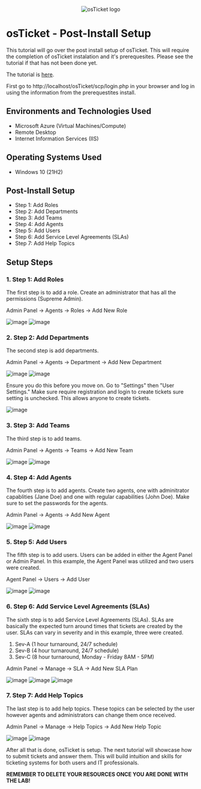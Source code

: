 <p align="center">
<img src="https://i.imgur.com/Clzj7Xs.png" alt="osTicket logo"/>
</p>

<h1>osTicket - Post-Install Setup</h1>
This tutorial will go over the post install setup of osTicket. This will require the completion of  osTicket instalation and it's prerequesites. Please see the tutorial if that has not been done yet. 

<p></p>

The tutorial is [here](https://github.com/mathew-perez/osticket-prereqs/).

First go to http://localhost/osTicket/scp/login.php in your browser and log in using the information from the prerequestites install.


<h2>Environments and Technologies Used</h2>

- Microsoft Azure (Virtual Machines/Compute)
- Remote Desktop
- Internet Information Services (IIS)

<h2>Operating Systems Used </h2>

- Windows 10</b> (21H2)

<h2>Post-Install Setup</h2>

- Step 1: Add Roles
- Step 2: Add Departments
- Step 3: Add Teams
- Step 4: Add Agents
- Step 5: Add Users
- Step 6: Add Service Level Agreements (SLAs)
- Step 7: Add Help Topics

<h2>Setup Steps</h2>

<h3>1. Step 1: Add Roles</h3>
The first step is to add a role. Create an administrator that has all the permissions (Supreme Admin). 

Admin Panel -> Agents -> Roles -> Add New Role

![image](https://github.com/mathew-perez/post-install-config/assets/144407220/6154a4ec-2940-4a77-929a-832f63d18270)
![image](https://github.com/mathew-perez/post-install-config/assets/144407220/8d1dc1f0-a4c8-4ef3-82bb-fb4236ff4bf3)

</p>

<h3>2. Step 2: Add Departments</h3>
The second step is add departments. 

Admin Panel -> Agents -> Department -> Add New Department

![image](https://github.com/mathew-perez/post-install-config/assets/144407220/9a9e120e-90c9-4ca4-a0eb-21dd5eca64da)
![image](https://github.com/mathew-perez/post-install-config/assets/144407220/7913e645-14cb-4d0f-8f8f-3dc6accaa8b8)


Ensure you do this before you move on. Go to "Settings" then "User Settings." Make sure require registration and login to create tickets sure setting is unchecked. This allows anyone to create tickets. 

![image](https://github.com/mathew-perez/post-install-config/assets/144407220/c5b97324-1f01-4ee0-bd74-b83553d852d5)

<h3>3. Step 3: Add Teams</h3>
The third step is to add teams. 

Admin Panel -> Agents -> Teams -> Add New Team

![image](https://github.com/mathew-perez/post-install-config/assets/144407220/a2bfc8a9-bdf4-40c9-99b0-b7755f6a5868)
![image](https://github.com/mathew-perez/post-install-config/assets/144407220/8451834f-818c-497a-8590-a83ccdec24bf)

<h3>4. Step 4: Add Agents</h3>
The fourth step is to add agents. Create two agents, one with adminitrator capablities (Jane Doe) and one with regular capabilities (John Doe). Make sure to set the passwords for the agents. 

Admin Panel -> Agents -> Add New Agent

![image](https://github.com/mathew-perez/post-install-config/assets/144407220/bb3d3b4a-4b34-4983-ac64-23a4bd07bd8d)
![image](https://github.com/mathew-perez/post-install-config/assets/144407220/b256fca5-671b-468e-891b-c2260c594bbf)


<h3>5. Step 5: Add Users</h3>
The fifth step is to add users. Users can be added in either the Agent Panel or Admin Panel. In this example, the Agent Panel was utilized and two users were created. 

Agent Panel -> Users -> Add User

![image](https://github.com/mathew-perez/post-install-config/assets/144407220/f580e2c8-c683-4d26-a221-0f0ece561fed)
![image](https://github.com/mathew-perez/post-install-config/assets/144407220/241fb6e7-d579-487d-b8ce-59116bddf532)


<h3>6. Step 6: Add Service Level Agreements (SLAs)</h3>
The sixth step is to add Service Level Agreements (SLAs). SLAs are basically the expected turn around times that tickets are created by the user. SLAs can vary in severity and in this example, three were created. 

1. Sev-A (1 hour turnaround, 24/7 schedule)
2. Sev-B (4 hour turnaround, 24/7 schedule)
3. Sev-C (8 hour turnaround, Monday - Friday 8AM - 5PM)

Admin Panel -> Manage -> SLA -> Add New SLA Plan

![image](https://github.com/mathew-perez/post-install-config/assets/144407220/b61e0bab-ee35-4588-b0a0-c2e83bcdee03)
![image](https://github.com/mathew-perez/post-install-config/assets/144407220/96443978-a91c-4323-8a40-4051c69ba4da)
![image](https://github.com/mathew-perez/post-install-config/assets/144407220/ac3c7e41-8172-4d54-870f-6594d9db6103)


<h3>7. Step 7: Add Help Topics</h3>
The last step is to add help topics. These topics can be selected by the user however agents and administrators can change them once received. 

Admin Panel -> Manage -> Help Topics -> Add New Help Topic

![image](https://github.com/mathew-perez/post-install-config/assets/144407220/49890e94-fb9d-4cab-8c9d-d553aab33c6d)
![image](https://github.com/mathew-perez/post-install-config/assets/144407220/07b79597-433a-4051-b9a1-69717d97a1be)


After all that is done, osTicket is setup. The next tutorial will showcase how to submit tickets and answer them. This will build intuition and skills for ticketing systems for both users and IT professionals. 


**REMEMBER TO DELETE YOUR RESOURCES ONCE YOU ARE DONE WITH THE LAB!**
